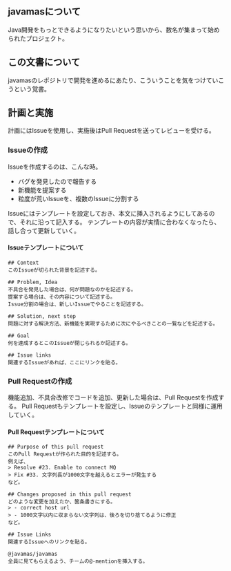 ## javamasについて
Java開発をもっとできるようになりたいという思いから、数名が集まって始められたプロジェクト。

## この文書について
javamasのレポジトリで開発を進めるにあたり、こういうことを気をつけていこうという覚書。

## 計画と実施
計画にはIssueを使用し、実施後はPull Requestを送ってレビューを受ける。

### Issueの作成
Issueを作成するのは、こんな時。
- バグを発見したので報告する
- 新機能を提案する
- 粒度が荒いIssueを、複数のIssueに分割する

Issueにはテンプレートを設定しておき、本文に挿入されるようにしてあるので、それに沿って記入する。
テンプレートの内容が実情に合わなくなったら、話し合って更新していく。

#### Issueテンプレートについて
```
## Context
このIssueが切られた背景を記述する。

## Problem, Idea
不具合を発見した場合は、何が問題なのかを記述する。
提案する場合は、その内容について記述する。
Issue分割の場合は、新しいIssueでやることを記述する。

## Solution, next step
問題に対する解決方法、新機能を実現するために次にやるべきことの一覧などを記述する。

## Goal
何を達成するとこのIssueが閉じられるか記述する。

## Issue links
関連するIssueがあれば、ここにリンクを貼る。
```


### Pull Requestの作成
機能追加、不具合改修でコードを追加、更新した場合は、Pull Requestを作成する。
Pull Requestもテンプレートを設定し、Issueのテンプレートと同様に運用していく。

#### Pull Requestテンプレートについて
```
## Purpose of this pull request
このPull Requestが作られた目的を記述する。
例えば、
> Resolve #23. Enable to connect MQ
> Fix #33. 文字列長が1000文字を越えるとエラーが発生する
など。

## Changes proposed in this pull request
どのような変更を加えたか、箇条書きにする。
> - correct host url
> - 1000文字以内に収まらない文字列は、後ろを切り捨てるように修正
など。

## Issue Links
関連するIssueへのリンクを貼る。

@javamas/javamas
全員に見てもらえるよう、チームの@-mentionを挿入する。
```
